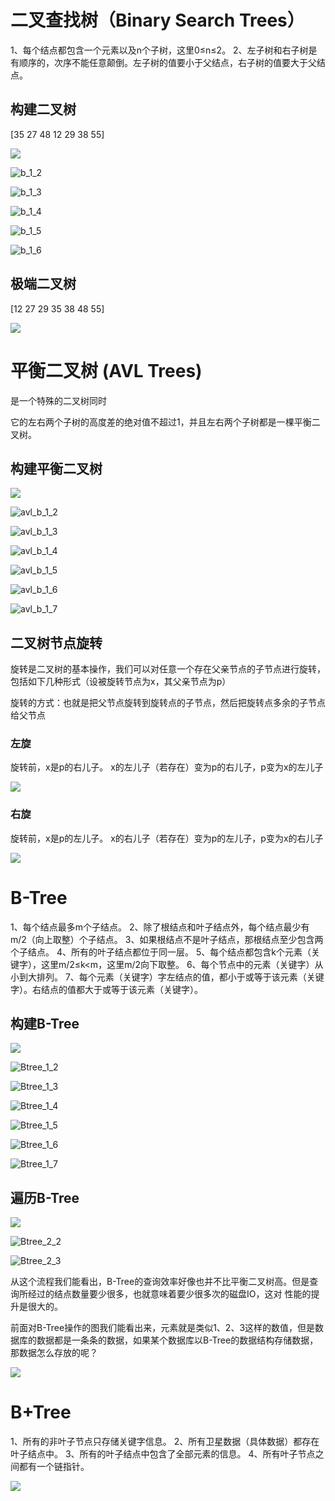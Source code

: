 # 二叉查找树（Binary Search Trees）

1、每个结点都包含一个元素以及n个子树，这里0≤n≤2。
2、左子树和右子树是有顺序的，次序不能任意颠倒。左子树的值要小于父结点，右子树的值要大于父结点。

## 构建二叉树

[35 27 48 12 29 38 55]

![](E:\wok\文档\doc\image\data_structure\tree\b_1_1.jpg)

![b_1_2](E:\wok\文档\doc\image\data_structure\tree\b_1_2.jpg)

![b_1_3](E:\wok\文档\doc\image\data_structure\tree\b_1_3.jpg)

![b_1_4](E:\wok\文档\doc\image\data_structure\tree\b_1_4.jpg)

![b_1_5](E:\wok\文档\doc\image\data_structure\tree\b_1_5.jpg)

![b_1_6](E:\wok\文档\doc\image\data_structure\tree\b_1_6.jpg)



## 极端二叉树

[12 27 29 35 38 48 55]

![](E:\wok\文档\doc\image\data_structure\tree\b_2_1.jpg)





# 平衡二叉树 (AVL Trees)

是一个特殊的二叉树同时

它的左右两个子树的高度差的绝对值不超过1，并且左右两个子树都是一棵平衡二叉树。

## 构建平衡二叉树



![](E:\wok\文档\doc\image\data_structure\tree\avl_b_1_1.jpg)

![avl_b_1_2](E:\wok\文档\doc\image\data_structure\tree\avl_b_1_2.jpg)

![avl_b_1_3](E:\wok\文档\doc\image\data_structure\tree\avl_b_1_3.jpg)

![avl_b_1_4](E:\wok\文档\doc\image\data_structure\tree\avl_b_1_4.jpg)

![avl_b_1_5](E:\wok\文档\doc\image\data_structure\tree\avl_b_1_5.jpg)

![avl_b_1_6](E:\wok\文档\doc\image\data_structure\tree\avl_b_1_6.jpg)

![avl_b_1_7](E:\wok\文档\doc\image\data_structure\tree\avl_b_1_7.jpg)



## 二叉树节点旋转

旋转是二叉树的基本操作，我们可以对任意一个存在父亲节点的子节点进行旋转，包括如下几种形式（设被旋转节点为x，其父亲节点为p）

旋转的方式：也就是把父节点旋转到旋转点的子节点，然后把旋转点多余的子节点给父节点

### 左旋

旋转前，x是p的右儿子。
x的左儿子（若存在）变为p的右儿子，p变为x的左儿子

![](E:\wok\文档\doc\image\data_structure\tree\B_LEFT.jpg)

### 右旋

旋转前，x是p的左儿子。
x的右儿子（若存在）变为p的左儿子，p变为x的右儿子

![](E:\wok\文档\doc\image\data_structure\tree\B_RIGHT.jpg)

# B-Tree

1、每个结点最多m个子结点。
2、除了根结点和叶子结点外，每个结点最少有m/2（向上取整）个子结点。
3、如果根结点不是叶子结点，那根结点至少包含两个子结点。
4、所有的叶子结点都位于同一层。
5、每个结点都包含k个元素（关键字），这里m/2≤k<m，这里m/2向下取整。
6、每个节点中的元素（关键字）从小到大排列。
7、每个元素（关键字）字左结点的值，都小于或等于该元素（关键字）。右结点的值都大于或等于该元素（关键字）。

## 构建B-Tree

![](E:\wok\文档\doc\image\data_structure\tree\Btree_1_1.jpg)

![Btree_1_2](E:\wok\文档\doc\image\data_structure\tree\Btree_1_2.jpg)

![Btree_1_3](E:\wok\文档\doc\image\data_structure\tree\Btree_1_3.jpg)

![Btree_1_4](E:\wok\文档\doc\image\data_structure\tree\Btree_1_4.jpg)

![Btree_1_5](E:\wok\文档\doc\image\data_structure\tree\Btree_1_5.jpg)

![Btree_1_6](E:\wok\文档\doc\image\data_structure\tree\Btree_1_6.jpg)

![Btree_1_7](E:\wok\文档\doc\image\data_structure\tree\Btree_1_7.jpg)

## 遍历B-Tree

![](E:\wok\文档\doc\image\data_structure\tree\Btree_2_1.jpg)

![Btree_2_2](E:\wok\文档\doc\image\data_structure\tree\Btree_2_2.jpg)

![Btree_2_3](E:\wok\文档\doc\image\data_structure\tree\Btree_2_3.jpg)

​	从这个流程我们能看出，B-Tree的查询效率好像也并不比平衡二叉树高。但是查询所经过的结点数量要少很多，也就意味着要少很多次的磁盘IO，这对
性能的提升是很大的。

​	前面对B-Tree操作的图我们能看出来，元素就是类似1、2、3这样的数值，但是数据库的数据都是一条条的数据，如果某个数据库以B-Tree的数据结构存储数据，那数据怎么存放的呢？

![](E:\wok\文档\doc\image\data_structure\tree\Btree_data_1.jpg)



# B+Tree

1、所有的非叶子节点只存储关键字信息。
2、所有卫星数据（具体数据）都存在叶子结点中。
3、所有的叶子结点中包含了全部元素的信息。
4、所有叶子节点之间都有一个链指针。



![](E:\wok\文档\doc\image\data_structure\tree\Btee+_1.jpg)